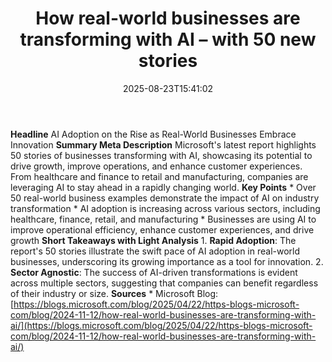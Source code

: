 ﻿---
title: "How real-world businesses are transforming with AI – with 50 new stories"
date: "2025-08-23T15:41:02"
category: "Markets"
summary: ""
slug: "how realworld businesses are transforming with ai  with 50 n"
source_urls:
  - "https://blogs.microsoft.com/blog/2025/04/22/https-blogs-microsoft-com-blog-2024-11-12-how-real-world-businesses-are-transforming-with-ai/"
seo:
  title: "How real-world businesses are transforming with AI – with 50 new stories | Hash n Hedge"
  description: ""
  keywords: ["news", "markets", "brief"]
---
**Headline** AI Adoption on the Rise as Real-World Businesses Embrace Innovation  **Summary Meta Description** Microsoft's latest report highlights 50 stories of businesses transforming with AI, showcasing its potential to drive growth, improve operations, and enhance customer experiences. From healthcare and finance to retail and manufacturing, companies are leveraging AI to stay ahead in a rapidly changing world.  **Key Points**  * Over 50 real-world business examples demonstrate the impact of AI on industry transformation * AI adoption is increasing across various sectors, including healthcare, finance, retail, and manufacturing * Businesses are using AI to improve operational efficiency, enhance customer experiences, and drive growth  **Short Takeaways with Light Analysis**  1. **Rapid Adoption**: The report's 50 stories illustrate the swift pace of AI adoption in real-world businesses, underscoring its growing importance as a tool for innovation. 2. **Sector Agnostic**: The success of AI-driven transformations is evident across multiple sectors, suggesting that companies can benefit regardless of their industry or size.  **Sources** * Microsoft Blog: [https://blogs.microsoft.com/blog/2025/04/22/https-blogs-microsoft-com/blog/2024-11-12/how-real-world-businesses-are-transforming-with-ai/](https://blogs.microsoft.com/blog/2025/04/22/https-blogs-microsoft-com/blog/2024-11-12/how-real-world-businesses-are-transforming-with-ai/) 

